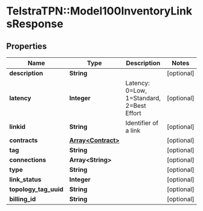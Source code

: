 # TelstraTPN::Model100InventoryLinksResponse

## Properties
Name | Type | Description | Notes
------------ | ------------- | ------------- | -------------
**description** | **String** |  | [optional] 
**latency** | **Integer** | Latency: 0&#x3D;Low, 1&#x3D;Standard, 2&#x3D;Best Effort | [optional] 
**linkid** | **String** | Identifier of a link | [optional] 
**contracts** | [**Array&lt;Contract&gt;**](Contract.md) |  | [optional] 
**tag** | **String** |  | [optional] 
**connections** | **Array&lt;String&gt;** |  | [optional] 
**type** | **String** |  | [optional] 
**link_status** | **Integer** |  | [optional] 
**topology_tag_uuid** | **String** |  | [optional] 
**billing_id** | **String** |  | [optional] 


